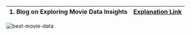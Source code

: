 |1. Blog on Exploring Movie Data Insights|[Explanation Link](https://medium.com/@manisetharasipalli/exploring-movie-data-insights-202c6c52a152)
|-|-|
![best-movie-data](https://www.arcgis.com/sharing/rest/content/items/7af3d4599c2f448299b2392d60528db1/info/thumbnail/ago_downloaded.jpg?w=800)
